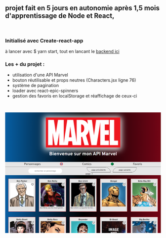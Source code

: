## projet fait en 5 jours en autonomie après 1,5 mois d'apprentissage de Node et React, 

&nbsp;&nbsp;&nbsp;&nbsp;&nbsp;&nbsp;&nbsp;&nbsp;

### Initialisé avec Create-react-app

à lancer avec $ yarn start, tout en lancant le [backend ici](https://github.com/AudreyAAOO/myMARVEL-Backend)

### Les + du projet : 
- utilisation d'une API Marvel
- bouton réutilisable et props neutres (Characters.jsx ligne 76)
- système de pagination
- loader avec react-epic-spinners
- gestion des favoris en localStorage et réaffichage de ceux-ci
 
&nbsp;&nbsp;&nbsp;&nbsp;&nbsp;&nbsp;&nbsp;&nbsp;

![Screen_Marvel](/src/assets/img/Screen_Marvel.png "capture d'écran du projet")